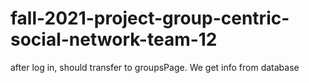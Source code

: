 # fall-2021-project-group-centric-social-network-team-12


after log in, should transfer to groupsPage. We get info from database